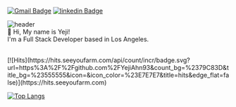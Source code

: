 [![Gmail Badge](https://img.shields.io/badge/Gmail-d14836?style=flat-square&logo=Gmail&logoColor=white&link=mailto:yejiahn93@gmail.com)](mailto:yejiahn93@gmail.com)
[![linkedin Badge](https://img.shields.io/badge/-linkedin-2a7bdd?style=flat-square&logo=linkedin&logoColor=white&link=https://www.linkedin.com/in/yeji-ahn-42973b101//)](https://www.linkedin.com/in/yeji-ahn-42973b101/) 

![header](https://capsule-render.vercel.app/api?type=soft)
<br />
👋 Hi, My name is Yeji! <br>
I'm a Full Stack Developer based in Los Angeles.

<br />
[![Hits](https://hits.seeyoufarm.com/api/count/incr/badge.svg?url=https%3A%2F%2Fgithub.com%2FYejiAhn93&count_bg=%2379C83D&title_bg=%23555555&icon=&icon_color=%23E7E7E7&title=hits&edge_flat=false)](https://hits.seeyoufarm.com) 

[![Top Langs](https://github-readme-stats.vercel.app/api/top-langs/?username=anuraghazra&layout=compact)](https://github.com/anuraghazra/github-readme-stats)
              

<!---
yejiahn93/yejiahn93 is a ✨ special ✨ repository because its `README.md` (this file) appears on your GitHub profile.
You can click the Preview link to take a look at your changes.
--->
